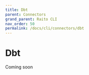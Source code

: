 ```yaml
---
title: Dbt
parent: Connectors
grand_parent: Raito CLI
nav_order: 50
permalink: /docs/cli/connectors/dbt
---
```


# Dbt

Coming soon
